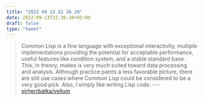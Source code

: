 ```yaml
---
title: "2022 09 13 22 36 20"
date: 2022-09-13T22:36:20+02:00
draft: false
type: "tweet"
---
```

> Common Lisp is a fine language with exceptional interactivity, multiple implementations providing the potential for acceptable performance, useful features like condition system, and a stable standard base. This, in theory, makes is very much suited toward data processing and analysis. Although practice paints a less favorable picture, there are still use cases where Common Lisp could be considered to be a very good pick. Also, I simply like writing Lisp code. --- [sirherrbatka/vellum](https://github.com/sirherrbatka/vellum)

